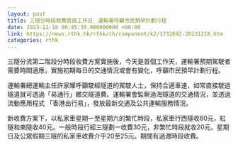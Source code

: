 ```yaml
---
layout: post
title: 三隧分時段收費首個工作日　運輸署呼籲市民預早計劃行程
date: 2023-12-18 00:45:39.000000000 +08:00
link: https://news.rthk.hk/rthk/ch/component/k2/1732692-20231218.htm
categories: rthk
---
```


三隧分流第二階段分時段收費方案實施後，今天是首個工作天，運輸署預期駕駛者需要時間適應，實施初期每日的交通情況或會有變化，呼籲市民預早計劃行程。

運輸署總運輸主任許家耀呼籲駛經隧道的駕駛人士，保持合適車速，如常直接駛過隧道就可透過「易通行」繳交隧道費。運輸署會監察過海隧道的交通情況，並透過流動應用程式 「香港出行易」，發放最新交通及公共運輸服務情況。

新收費方案下，以私家車星期一至星期六的繁忙時段，私家車行西隧收60元，紅隧和東隧收40元。一般時段行經三隧劃一收費30元，非繁忙時段就收20元。星期日及公眾假期三隧的私家車收費介乎20至25元。期間有過渡時段收費。
